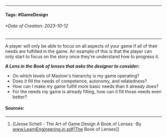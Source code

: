 __________________________________________________________________________
#### **Tags:** #GameDesign 
###### *Date of Creation: 2023-10-12
__________________________________________________________________________

A player will only be able to focus on all aspects of your game if all of their needs are fulfilled in the game. An example of this is that the player can only start to focus on the story once they're understand how to progress it.

***A Lens in the Book of lenses that asks the designer to consider:***
- On which levels of Maslow's hierarchy is my game operating?
- Does it fill the needs of competence, autonomy, and relatedness?
- How can I make my game fulfill more basic needs than it already does?
- For the needs my game is already filling, how can it fill those needs even better?
#### Sources:
__________________________________________________________________________
1. [[Jesse Schell - The Art of Game Design A Book of Lenses -By www.LearnEngineering.in.pdf|The Book of Lenses]]